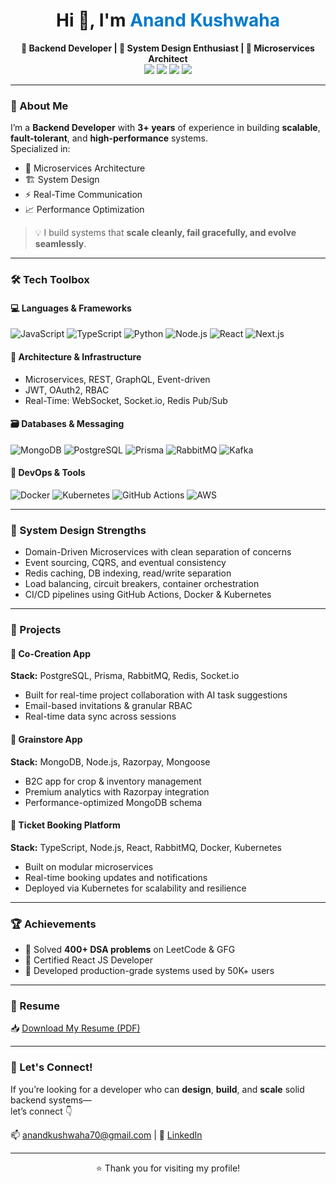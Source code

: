<h1 align="center">Hi 👋, I'm <span style="color:#007acc;">Anand Kushwaha</span></h1>

<p align="center">
  <b>🚀 Backend Developer | 🧠 System Design Enthusiast | 🔧 Microservices Architect</b><br/>
  <a href="https://linkedin.com/in/anand-kushwaha-b352bb1ba"><img src="https://img.shields.io/badge/LinkedIn-blue?logo=linkedin" /></a>
  <a href="mailto:anandkushwaha70@gmail.com"><img src="https://img.shields.io/badge/Gmail-red?logo=gmail" /></a>
  <a href="https://github.com/ANandasaad"><img src="https://img.shields.io/badge/GitHub-000?logo=github" /></a>
  <a href="https://drive.google.com/file/d/1fwFzi9He74q-ZtZ12lsr7NpPel-TdYad/view?usp=sharing"><img src="https://img.shields.io/badge/Resume-blueviolet?logo=googledrive" /></a>
</p>

---

### 🧠 About Me

I’m a **Backend Developer** with **3+ years** of experience in building **scalable**, **fault-tolerant**, and **high-performance** systems.  
Specialized in:
- 🧩 Microservices Architecture  
- 🏗️ System Design  
- ⚡ Real-Time Communication  
- 📈 Performance Optimization  

> 💡 I build systems that **scale cleanly, fail gracefully, and evolve seamlessly**.

---

### 🛠️ Tech Toolbox

#### 💻 Languages & Frameworks
![JavaScript](https://img.shields.io/badge/JavaScript-F7DF1E?logo=javascript&logoColor=black)
![TypeScript](https://img.shields.io/badge/TypeScript-3178C6?logo=typescript&logoColor=white)
![Python](https://img.shields.io/badge/Python-3776AB?logo=python&logoColor=white)
![Node.js](https://img.shields.io/badge/Node.js-339933?logo=nodedotjs&logoColor=white)
![React](https://img.shields.io/badge/React-61DAFB?logo=react&logoColor=black)
![Next.js](https://img.shields.io/badge/Next.js-000000?logo=nextdotjs)

#### 🧱 Architecture & Infrastructure
- Microservices, REST, GraphQL, Event-driven
- JWT, OAuth2, RBAC  
- Real-Time: WebSocket, Socket.io, Redis Pub/Sub

#### 🗃️ Databases & Messaging
![MongoDB](https://img.shields.io/badge/MongoDB-47A248?logo=mongodb&logoColor=white)
![PostgreSQL](https://img.shields.io/badge/PostgreSQL-4169E1?logo=postgresql&logoColor=white)
![Prisma](https://img.shields.io/badge/Prisma-3982CE?logo=prisma&logoColor=white)
![RabbitMQ](https://img.shields.io/badge/RabbitMQ-FF6600?logo=rabbitmq&logoColor=white)
![Kafka](https://img.shields.io/badge/Kafka-231F20?logo=apachekafka&logoColor=white)

#### 🐳 DevOps & Tools
![Docker](https://img.shields.io/badge/Docker-2496ED?logo=docker&logoColor=white)
![Kubernetes](https://img.shields.io/badge/Kubernetes-326CE5?logo=kubernetes&logoColor=white)
![GitHub Actions](https://img.shields.io/badge/GitHub_Actions-2088FF?logo=githubactions&logoColor=white)
![AWS](https://img.shields.io/badge/AWS-232F3E?logo=amazonaws&logoColor=white)

---

### 🧩 System Design Strengths

- Domain-Driven Microservices with clean separation of concerns  
- Event sourcing, CQRS, and eventual consistency  
- Redis caching, DB indexing, read/write separation  
- Load balancing, circuit breakers, container orchestration  
- CI/CD pipelines using GitHub Actions, Docker & Kubernetes

---

### 🚀 Projects

#### 🔧 Co-Creation App
**Stack:** PostgreSQL, Prisma, RabbitMQ, Redis, Socket.io  
- Built for real-time project collaboration with AI task suggestions  
- Email-based invitations & granular RBAC  
- Real-time data sync across sessions

#### 🌾 Grainstore App
**Stack:** MongoDB, Node.js, Razorpay, Mongoose  
- B2C app for crop & inventory management  
- Premium analytics with Razorpay integration  
- Performance-optimized MongoDB schema

#### 🎫 Ticket Booking Platform
**Stack:** TypeScript, Node.js, React, RabbitMQ, Docker, Kubernetes  
- Built on modular microservices  
- Real-time booking updates and notifications  
- Deployed via Kubernetes for scalability and resilience

---

### 🏆 Achievements

- 🧠 Solved **400+ DSA problems** on LeetCode & GFG  
- 📜 Certified React JS Developer  
- 🔧 Developed production-grade systems used by 50K+ users

---

### 📄 Resume

📥 [Download My Resume (PDF)](https://drive.google.com/file/d/1fwFzi9He74q-ZtZ12lsr7NpPel-TdYad/view?usp=sharing)

---

### 🙌 Let's Connect!

If you’re looking for a developer who can **design**, **build**, and **scale** solid backend systems—  
let’s connect 👇

📫 anandkushwaha70@gmail.com | 💬 [LinkedIn](https://linkedin.com/in/anand-kushwaha-b352bb1ba)

---

<p align="center">⭐️ Thank you for visiting my profile!</p>

